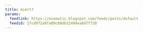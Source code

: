 ```yaml
---
title: miért?
params:
  feedlink: https://evomatic.blogspot.com/feeds/posts/default
  feedid: 27cd972a8fa09c60db32494ea8d7f720
---
```

